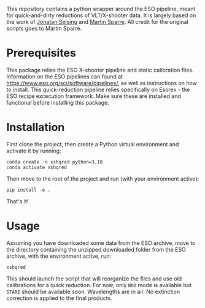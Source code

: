 This repository contains a python wrapper around the ESO pipeline, meant for quick-and-dirty reductions of VLT/X-shooter data.
It is largely based on the work of [Jonatan Selsing](https://github.com/jselsing/XSH_QuickReduction) and [Martin Sparre](https://github.com/martinsparre/XSHPipelineManager).
All credit for the original scripts goes to Martin Sparre.

# Prerequisites
This package relies the ESO X-shooter pipeline and static calibration files.
Information on the ESO pipelines can found at https://www.eso.org/sci/software/pipelines/, as well as instructions on how to install.
This quick-reduction pipeline relies specifically on Esorex - the ESO recipe excecution framework.
Make sure these are installed and functional before installing this package.

# Installation
First clone the project, then create a Python virtual environment and activate it by running:
```
conda create -n xshqred python=3.10
conda activate xshqred
```
Then move to the root of the project and run (with your environment active):
```
pip install -e .
```
That's it!

# Usage
Assuming you have downloaded some data from the ESO archive, move to the directory containing the unzipped downloaded folder from the ESO archive, with the environment active, run:
```
xshqred
```
This should launch the script that will reorganize the files and use old calibrations for a quick reduction.
For now, only `NOD` mode is available but `STARE` should be available soon.
Wavelengths are in air. No extinction correction is applied to the final products.

